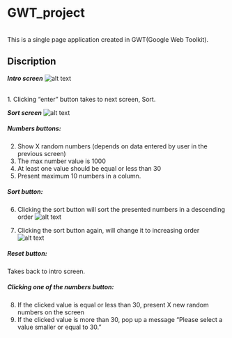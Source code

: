 # GWT_project
<br>
This is a single page application created in GWT(Google Web Toolkit).

## Discription
*__Intro screen__*
![alt text](https://github.com/Sinyaokii/GWT_project/edit/main/intro_screen.JPG?raw=true)

<br>
1. Clicking “enter” button takes to next screen, Sort.

*__Sort screen__*
![alt text](https://github.com/Sinyaokii/GWT_project/edit/main/sort_screen.JPG?)

##### Numbers buttons:
2.	Show X random numbers (depends on data entered by user in the previous screen)
3.	The max number value is 1000
4.	At least one value should be equal or less than 30
5.	Present maximum 10 numbers in a column.

##### Sort button:
6.	Clicking the sort button will sort the presented numbers in a descending order
![alt text](https://github.com/Sinyaokii/GWT_project/edit/main/first_sort.gif?)

7.	Clicking the sort button again, will change it to increasing order
![alt text](https://github.com/Sinyaokii/GWT_project/edit/main/next_sort.gif?)
##### Reset button:
Takes back to intro screen.
##### Clicking one of the numbers button:
8.	If the clicked value is equal or less than 30, present X new random numbers on the screen
9.	If the clicked value is more than 30, pop up a message “Please select a value smaller or equal to 30.”
